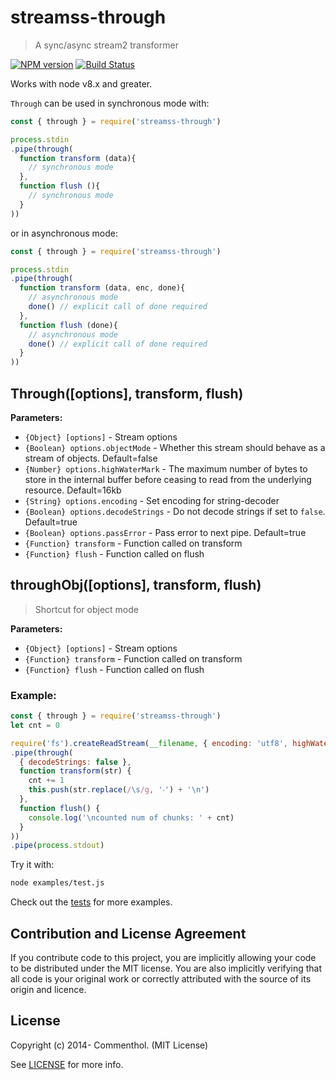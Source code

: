 # streamss-through

> A sync/async stream2 transformer

[![NPM version](https://badge.fury.io/js/streamss-through.svg)](https://www.npmjs.com/package/streamss-through/)
[![Build Status](https://secure.travis-ci.org/commenthol/streamss-through.svg?branch=master)](https://travis-ci.org/commenthol/streamss-through)

Works with node v8.x and greater.

`Through` can be used in synchronous mode with:

```js
const { through } = require('streamss-through')

process.stdin
.pipe(through(
  function transform (data){
    // synchronous mode
  },
  function flush (){
    // synchronous mode
  }
))
```

or in asynchronous mode:

```js
const { through } = require('streamss-through')

process.stdin
.pipe(through(
  function transform (data, enc, done){
    // asynchronous mode
    done() // explicit call of done required
  },
  function flush (done){
    // asynchronous mode
    done() // explicit call of done required
  }
))
```

## Through([options], transform, flush)

**Parameters:**

- `{Object} [options]` - Stream options
- `{Boolean} options.objectMode` - Whether this stream should behave as a stream of objects. Default=false
- `{Number} options.highWaterMark` - The maximum number of bytes to store in the internal buffer before ceasing to read from the underlying resource. Default=16kb
- `{String} options.encoding` - Set encoding for string-decoder
- `{Boolean} options.decodeStrings` - Do not decode strings if set to `false`. Default=true
- `{Boolean} options.passError` - Pass error to next pipe. Default=true
- `{Function} transform` - Function called on transform
- `{Function} flush` - Function called on flush

## throughObj([options], transform, flush)

> Shortcut for object mode

**Parameters:**

- `{Object} [options]` - Stream options
- `{Function} transform` - Function called on transform
- `{Function} flush` - Function called on flush


### Example:

```javascript
const { through } = require('streamss-through')
let cnt = 0

require('fs').createReadStream(__filename, { encoding: 'utf8', highWaterMark: 30 })
.pipe(through(
  { decodeStrings: false },
  function transform(str) {
    cnt += 1
    this.push(str.replace(/\s/g, '‧') + '\n')
  },
  function flush() {
    console.log('\ncounted num of chunks: ' + cnt)
  }
))
.pipe(process.stdout)
```

Try it with:

```bash
node examples/test.js
```

Check out the [tests](./test/index.mocha.js) for more examples.

## Contribution and License Agreement

If you contribute code to this project, you are implicitly allowing your
code to be distributed under the MIT license. You are also implicitly
verifying that all code is your original work or correctly attributed
with the source of its origin and licence.

## License

Copyright (c) 2014- Commenthol. (MIT License)

See [LICENSE][] for more info.

[LICENSE]: ./LICENSE
